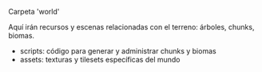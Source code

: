 Carpeta 'world'

Aquí irán recursos y escenas relacionadas con el terreno: árboles, chunks, biomas.

- scripts: código para generar y administrar chunks y biomas
- assets: texturas y tilesets específicas del mundo
